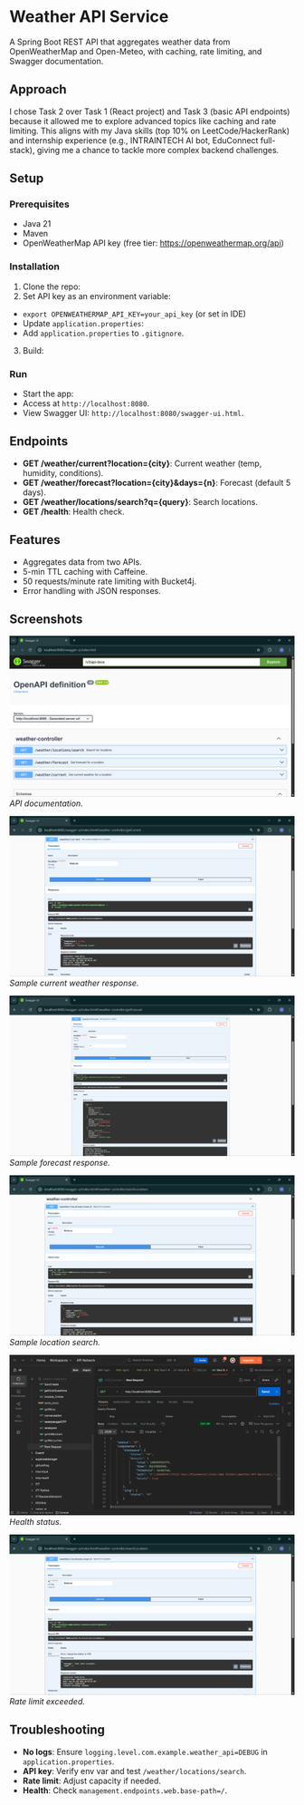 # Weather API Service

A Spring Boot REST API that aggregates weather data from OpenWeatherMap and Open-Meteo, with caching, rate limiting, and Swagger documentation.

## Approach
I chose Task 2 over Task 1 (React project) and Task 3 (basic API endpoints) because it allowed me to explore advanced topics like caching and rate limiting. This aligns with my Java skills (top 10% on LeetCode/HackerRank) and internship experience (e.g., INTRAINTECH AI bot, EduConnect full-stack), giving me a chance to tackle more complex backend challenges.

## Setup
### Prerequisites
- Java 21
- Maven
- OpenWeatherMap API key (free tier: https://openweathermap.org/api)

### Installation
1. Clone the repo:
2. Set API key as an environment variable:
- `export OPENWEATHERMAP_API_KEY=your_api_key` (or set in IDE)
- Update `application.properties`:
- Add `application.properties` to `.gitignore`.
3. Build:

### Run
- Start the app:
- Access at `http://localhost:8080`.
- View Swagger UI: `http://localhost:8080/swagger-ui.html`.

## Endpoints
- **GET /weather/current?location={city}**: Current weather (temp, humidity, conditions).
- **GET /weather/forecast?location={city}&days={n}**: Forecast (default 5 days).
- **GET /weather/locations/search?q={query}**: Search locations.
- **GET /health**: Health check.

## Features
- Aggregates data from two APIs.
- 5-min TTL caching with Caffeine.
- 50 requests/minute rate limiting with Bucket4j.
- Error handling with JSON responses.

## Screenshots
![Swagger UI](screenshots/swagger-ui.png)  
*API documentation.*

![Current Weather](screenshots/current-weather.png)  
*Sample current weather response.*

![Forecast](screenshots/forecast.png)  
*Sample forecast response.*

![Location Search](screenshots/location-search.png)  
*Sample location search.*

![Health Check](screenshots/health-check.png)  
*Health status.*

![Rate Limit Error](screenshots/rate-limit-error.png)  
*Rate limit exceeded.*



## Troubleshooting
- **No logs**: Ensure `logging.level.com.example.weather_api=DEBUG` in `application.properties`.
- **API key**: Verify env var and test `/weather/locations/search`.
- **Rate limit**: Adjust capacity if needed.
- **Health**: Check `management.endpoints.web.base-path=/`.

